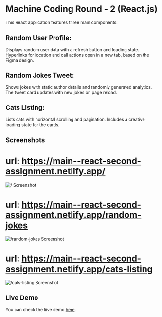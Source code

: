 # Machine Coding Round - 2 (React.js)

This React application features three main components:

## Random User Profile:

Displays random user data with a refresh button and loading state. Hyperlinks for location and call actions open in a new tab, based on the Figma design.

## Random Jokes Tweet:

Shows jokes with static author details and randomly generated analytics. The tweet card updates with new jokes on page reload.

## Cats Listing:

Lists cats with horizontal scrolling and pagination. Includes a creative loading state for the cards.

## Screenshots
# url: https://main--react-second-assignment.netlify.app/
![/ Screenshot](../react-assignment/src/assets/images/Random-User-Profile.png)

# url: https://main--react-second-assignment.netlify.app/random-jokes
![/random-jokes Screenshot](../react-assignment/src/assets/images/Random-Jokes.png)

# url: https://main--react-second-assignment.netlify.app/cats-listing
![/cats-listing Screenshot](../react-assignment/src/assets/images/Cat-Around-Us.png)

## Live Demo

You can check the liive demo [here](https://react-second-assignment.netlify.app).
